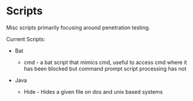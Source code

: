 # Scripts
Misc scripts primarily focusing around penetration testing.

Current Scripts:

- Bat
  +  cmd - a bat script that mimics cmd,
        useful to access cmd where it has been blocked but command prompt script processing has not 


- Java
  +  Hide - Hides a given file on dos and unix based systems 
  
